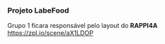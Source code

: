 ### Projeto LabeFood

Grupo 1 ficara responsável pelo layout do **RAPPI4A**
https://zpl.io/scene/aX1LDOP
